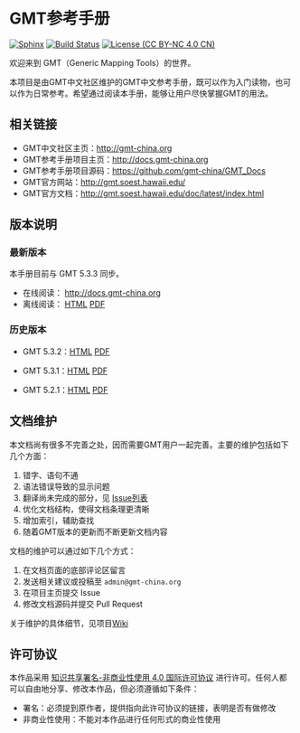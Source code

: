 # GMT参考手册

[![Sphinx](https://img.shields.io/badge/Powered%20by-Sphinx-orange.svg)](http://www.sphinx-doc.org/)
[![Build Status](https://travis-ci.org/gmt-china/GMT_docs.svg?branch=master)](https://travis-ci.org/gmt-china/GMT_docs)
[![License (CC BY-NC 4.0 CN)](https://img.shields.io/badge/license-CC%20BY--NC%204.0-red.svg)](http://creativecommons.org/licenses/by-nc/4.0/)

欢迎来到 GMT（Generic Mapping Tools）的世界。

本项目是由GMT中文社区维护的GMT中文参考手册，既可以作为入门读物，也可以作为日常参考。希望通过阅读本手册，能够让用户尽快掌握GMT的用法。

## 相关链接

- GMT中文社区主页：http://gmt-china.org
- GMT参考手册项目主页：http://docs.gmt-china.org
- GMT参考手册项目源码：https://github.com/gmt-china/GMT_Docs
- GMT官方网站：http://gmt.soest.hawaii.edu/
- GMT官方文档：http://gmt.soest.hawaii.edu/doc/latest/index.html

## 版本说明

### 最新版本

本手册目前与 GMT 5.3.3 同步。

- 在线阅读： http://docs.gmt-china.org
- 离线阅读： [HTML](http://docs.gmt-china.org/GMT_docs.zip) [PDF](http://docs.gmt-china.org/GMT_docs.pdf)

### 历史版本

- GMT 5.3.2：[HTML](https://github.com/gmt-china/GMT_docs/releases/download/v5.3.2/GMT_docs-v5.3.2-HTML.zip) [PDF](https://github.com/gmt-china/GMT_docs/releases/download/v5.3.2/GMT_docs-v5.3.2.pdf)

- GMT 5.3.1：[HTML](https://github.com/gmt-china/GMT_docs/releases/download/v5.3.1/GMT_docs-v5.3.1-HTML.zip) [PDF](https://github.com/gmt-china/GMT_docs/releases/download/v5.3.1/GMT_docs-v5.3.1.pdf)

- GMT 5.2.1：[HTML](https://github.com/gmt-china/GMT_docs/releases/download/v5.2.1/GMT_docs-v5.2.1-HTML.zip) [PDF](https://github.com/gmt-china/GMT_docs/releases/download/v5.2.1/GMT_docs-v5.2.1.pdf)

## 文档维护

本文档尚有很多不完善之处，因而需要GMT用户一起完善。主要的维护包括如下几个方面：

1. 错字、语句不通
2. 语法错误导致的显示问题
3. 翻译尚未完成的部分，见 [Issue列表](https://github.com/gmt-china/GMT_docs/issues)
4. 优化文档结构，使得文档条理更清晰
5. 增加索引，辅助查找
6. 随着GMT版本的更新而不断更新文档内容

文档的维护可以通过如下几个方式：

1. 在文档页面的底部评论区留言
2. 发送相关建议或投稿至 `admin@gmt-china.org`
3. 在项目主页提交 Issue
4. 修改文档源码并提交 Pull Request

关于维护的具体细节，见项目[Wiki](https://github.com/gmt-china/GMT_Docs/wiki)

## 许可协议

本作品采用 [知识共享署名-非商业性使用 4.0 国际许可协议](http://creativecommons.org/licenses/by-nc/4.0/) 进行许可。任何人都可以自由地分享、修改本作品，但必须遵循如下条件：

- 署名：必须提到原作者，提供指向此许可协议的链接，表明是否有做修改
- 非商业性使用：不能对本作品进行任何形式的商业性使用

